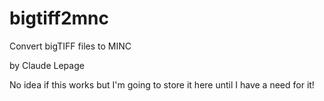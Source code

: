 # bigtiff2mnc
Convert bigTIFF files to MINC

by Claude Lepage

No idea if this works but I'm going to store it here until I have a need for it!
